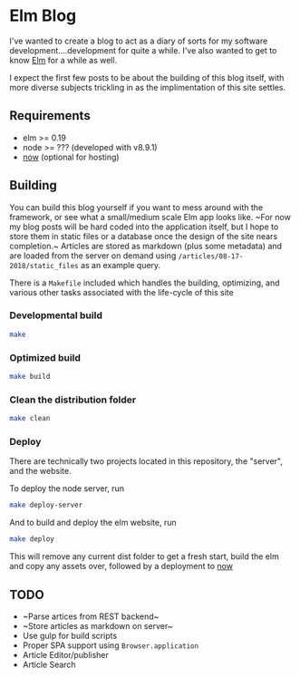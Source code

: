 # Elm Blog
I've wanted to create a blog to act as a diary of sorts for my software development....development
for quite a while.  I've also wanted to get to know [Elm](http://elm-lang.org) for a while as well.

I expect the first few posts to be about the building of this blog itself, with more diverse subjects
trickling in as the implimentation of this site settles.

## Requirements

* elm >= 0.19
* node >= ??? (developed with v8.9.1)
* [now](https://zeit.co/now) (optional for hosting)

## Building
You can build this blog yourself if you want to mess around with the framework, or see what a
small/medium scale Elm app looks like.  ~For now my blog posts will be hard coded into the application
itself, but I hope to store them in static files or a database once the design of the site nears
completion.~  Articles are stored as markdown (plus some metadata) and are loaded from the server 
on demand using `/articles/08-17-2018/static_files` as an example query.

There is a `Makefile` included which handles the building, optimizing, and various other tasks
associated with the life-cycle of this site

### Developmental build

```bash
make
```

### Optimized build

```bash
make build
```

### Clean the distribution folder

```bash
make clean
```

### Deploy

There are technically two projects located in this repository, the "server", and the website.

To deploy the node server, run

```bash
make deploy-server
```

And to build and deploy the elm website, run

```bash
make deploy
```

This will remove any current dist folder to get a fresh start, build the elm and copy any assets over,
followed by a deployment to [now](https://zeit.co/now)

## TODO

* ~Parse artices from REST backend~
* ~Store articles as markdown on server~
* Use gulp for build scripts
* Proper SPA support using `Browser.application`
* Article Editor/publisher
* Article Search
